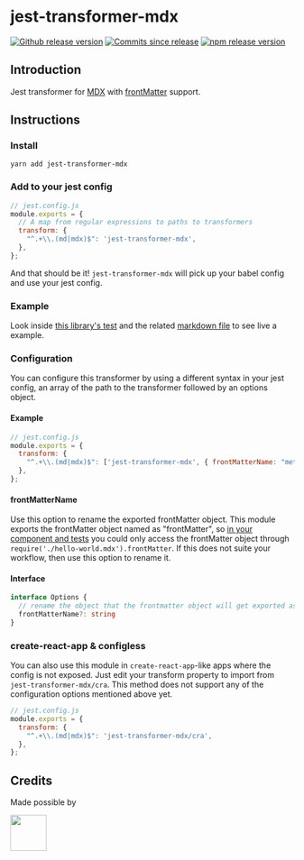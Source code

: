 # jest-transformer-mdx

[![Github release version](https://img.shields.io/github/tag/bitttttten/jest-transformer-mdx.svg)](https://github.com/bitttttten/jest-transformer-mdx/releases)
[![Commits since release](https://img.shields.io/github/commits-since/bitttttten/jest-transformer-mdx/v2.1.0.svg)](https://github.com/bitttttten/jest-transformer-mdx/compare/v2.1.0...master)
[![npm release version](https://img.shields.io/npm/v/jest-transformer-mdx.svg)](https://www.npmjs.com/package/jest-transformer-mdx)

## Introduction

Jest transformer for [MDX](https://mdxjs.com/) with [frontMatter](https://github.com/c8r/x0/blob/master/lib/mdx-fm-loader.js) support.

## Instructions

### Install

`yarn add jest-transformer-mdx`

### Add to your jest config

```js
// jest.config.js
module.exports = {
  // A map from regular expressions to paths to transformers
  transform: {
    "^.+\\.(md|mdx)$": 'jest-transformer-mdx',
  },
};
```

And that should be it! `jest-transformer-mdx` will pick up your babel config and use your jest config.

### Example

Look inside [this library's test](https://github.com/bitttttten/jest-transformer-mdx/blob/master/test.js) and the related [markdown file](https://github.com/bitttttten/jest-transformer-mdx/blob/master/test.md) to see live a example.

### Configuration

You can configure this transformer by using a different syntax in your jest config, an array of the path to the transformer followed by an options object.

#### Example

```js
// jest.config.js
module.exports = {
  transform: {
    "^.+\\.(md|mdx)$": ['jest-transformer-mdx', { frontMatterName: "meta" }]
  },
};
```

#### frontMatterName

Use this option to rename the exported frontMatter object. This module exports the frontMatter object named as "frontMatter", so [in your component and tests](https://github.com/bitttttten/jest-transformer-mdx/blob/d23701d641f826fface8511e70734073ca2ad29b/test.js#L2) you could only access the frontMatter object through `require('./hello-world.mdx').frontMatter`. If this does not suite your workflow, then use this option to rename it.

#### Interface 

```ts
interface Options {
  // rename the object that the frontmatter object will get exported as
  frontMatterName?: string
}
```

### create-react-app & configless

You can also use this module in `create-react-app`-like apps where the config is not exposed. Just edit your transform property to import from `jest-transformer-mdx/cra`. This method does not support any of the configuration options mentioned above yet.


```js
// jest.config.js
module.exports = {
  transform: {
    "^.+\\.(md|mdx)$": 'jest-transformer-mdx/cra',
  },
};
```

## Credits

Made possible by

<a href="https://soulpicks.com" target="_blank"><img src="https://avatars0.githubusercontent.com/u/37078572?s=200&v=4" width="64" height="64"></a>
